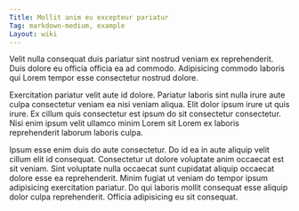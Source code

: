 ```yaml
---
Title: Mollit anim eu excepteur pariatur
Tag: markdown-medium, example
Layout: wiki
---
```

Velit nulla consequat duis pariatur sint nostrud veniam ex reprehenderit. Duis dolore eu officia officia ea ad commodo. Adipisicing commodo laboris qui Lorem tempor esse consectetur nostrud dolore.

Exercitation pariatur velit aute id dolore. Pariatur laboris sint nulla irure aute culpa consectetur veniam ea nisi veniam aliqua. Elit dolor ipsum irure ut quis irure. Ex cillum quis consectetur est ipsum do sit consectetur consectetur. Nisi enim ipsum velit ullamco minim Lorem sit Lorem ex laboris reprehenderit laborum laboris culpa.

Ipsum esse enim duis do aute consectetur. Do id ea in aute aliquip velit cillum elit id consequat. Consectetur ut dolore voluptate anim occaecat est sit veniam. Sint voluptate nulla occaecat sunt cupidatat aliquip occaecat dolore esse ea reprehenderit. Minim fugiat ut veniam do tempor ipsum adipisicing exercitation pariatur. Do qui laboris mollit consequat esse aliquip dolor culpa reprehenderit. Officia adipisicing eu sit consequat.